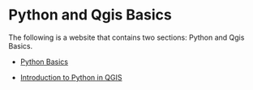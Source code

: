 # Python and Qgis Basics

The following is a website that contains two sections: Python and Qgis Basics. 

- [Python Basics](https://mmann1123.github.io/YM_Conference_Thailand/python_basics.html)

- [Introduction to Python in QGIS](https://mmann1123.github.io/YM_Conference_Thailand/QGIS_python.html)


 